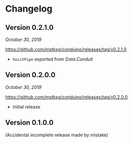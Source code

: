 Changelog
=========

Version 0.2.1.0
---------------

*October 30, 2019*

<https://github.com/mstksg/conduino/releases/tag/v0.2.1.0>

*   `hoistPipe` exported from *Data.Conduit*

Version 0.2.0.0
---------------

*October 30, 2019*

<https://github.com/mstksg/conduino/releases/tag/v0.2.0.0>

*   Initial release

Version 0.1.0.0
---------------

(Accidental incomplete release made by mistake)

